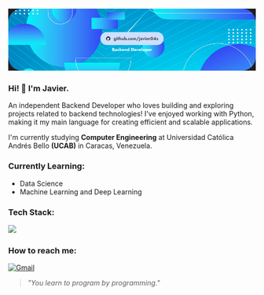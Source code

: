 <p align="center">
<img src="https://github.com/javier04s/javier04s/blob/main/banner.png">
</p>

### Hi! 👋 I'm Javier.

An independent Backend Developer who loves building and exploring projects related to backend technologies! I've enjoyed working with Python, making it my main language for creating efficient and scalable applications.

I'm currently studying **Computer Engineering** at Universidad Católica Andrés Bello **(UCAB)** in Caracas, Venezuela.

### Currently Learning:
- Data Science
- Machine Learning and Deep Learning

### Tech Stack:
<p>
  <img src="https://skillicons.dev/icons?i=python,django,fastapi,java,ts,react,mysql,git&perline=12" style="height:35px"/>
</p>

### How to reach me:
[![Gmail](https://img.shields.io/badge/Gmail-d14836?style=for-the-badge&logo=gmail&logoColor=white)](mailto:javierdelmoral04@gmail.com)

> *"You learn to program by programming."*
